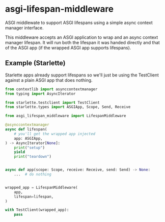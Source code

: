 # asgi-lifespan-middleware

ASGI middlewate to support ASGI lifespans using a simple async context manager interface.

This middleware accepts an ASGI application to wrap and an async context manager lifespan.
It will run both the lifespan it was handed directly and that of the ASGI app (if the wrapped ASGI app supports lifespans).

## Example (Starlette)

Starlette apps already support lifespans so we'll just be using the TestClient against a plain ASGI app that does nothing.

```python
from contextlib import asynccontextmanager
from typing import AsyncIterator

from starlette.testclient import TestClient
from starlette.types import ASGIApp, Scope, Send, Receive

from asgi_lifespan_middleware import LifespanMiddleware

@asynccontextmanager
async def lifespan(
    # you'll get the wrapped app injected
    app: ASGIApp,
) -> AsyncIterator[None]:
    print("setup")
    yield
    print("teardown")


async def app(scope: Scope, receive: Receive, send: Send) -> None:
    ...  # do nothing


wrapped_app = LifespanMiddleware(
    app,
    lifespan=lifespan,
)

with TestClient(wrapped_app):
    pass
```

